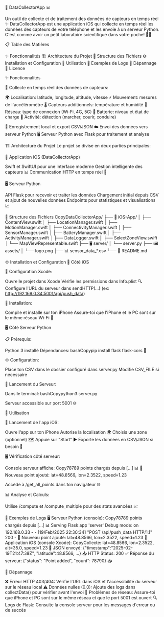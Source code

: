 📱 DataCollectorApp 📊

Un outil de collecte et de traitement des données de capteurs en temps réel ✨
DataCollectorApp est une application iOS qui collecte en temps réel les données des capteurs de votre téléphone et les envoie à un serveur Python. C'est comme avoir un petit laboratoire scientifique dans votre poche! 🔬🚀

📋 Table des Matières

✨ Fonctionnalités
🏗️ Architecture du Projet
📁 Structure des Fichiers
⚙️ Installation et Configuration
🚀 Utilisation
📝 Exemples de Logs
🔧 Dépannage
📜 Licence


✨ Fonctionnalités

📡 Collecte en temps réel des données de capteurs:

🌍 Localisation: latitude, longitude, altitude, vitesse
⚡ Mouvement: mesures de l'accéléromètre
🌡️ Capteurs additionnels: température et humidité
📶 Réseau: type de connexion (Wi-Fi, 4G, 5G)
🔋 Batterie: niveau et état de charge
🏃 Activité: détection (marcher, courir, conduire)


💾 Enregistrement local et export CSV/JSON
☁️ Envoi des données vers serveur Python
🖥️ Serveur Python avec Flask pour traitement et analyse


🏗️ Architecture du Projet
Le projet se divise en deux parties principales:

📱 Application iOS (DataCollectorApp)

Swift et SwiftUI pour une interface moderne
Gestion intelligente des capteurs 📊
Communication HTTP en temps réel 🚀


🖥️ Serveur Python

API Flask pour recevoir et traiter les données
Chargement initial depuis CSV et ajout de nouvelles données
Endpoints pour statistiques et visualisations 📈




📁 Structure des Fichiers
CopyDataCollectorApp/
├── 📱 iOS-App/
│   ├── ContentView.swift
│   ├── LocationManager.swift
│   ├── MotionManager.swift
│   ├── ConnectivityManager.swift
│   ├── SensorManager.swift
│   ├── BatteryManager.swift
│   ├── ActivityManager.swift
│   ├── DataLogger.swift
│   ├── SelectZoneView.swift
│   └── MapViewRepresentable.swift
├── 🖥️ server/
│   └── server.py
├── 🖼️ assets/
│   └── logo.png
├── 📊 sensor_data_*.csv
└── 📄 README.md

⚙️ Installation et Configuration
📱 Côté iOS

🔧 Configuration Xcode:

Ouvre le projet dans Xcode
Vérifie les permissions dans Info.plist 🔍
Configure l'URL du serveur dans sendHTTP(...) (ex: http://192.168.0.34:5001/api/push_data)


📲 Installation:

Compile et installe sur ton iPhone
Assure-toi que l'iPhone et le PC sont sur le même réseau Wi-Fi 📶



🖥️ Côté Serveur Python

📋 Prérequis:

Python 3 installé
Dépendances:
bashCopypip install flask flask-cors 🚀



⚙️ Configuration:

Place ton CSV dans le dossier configuré dans server.py
Modifie CSV_FILE si nécessaire


🚀 Lancement du Serveur:

Dans le terminal:
bashCopypython3 server.py

Serveur accessible sur port 5001 🌐




🚀 Utilisation

📱 Lancement de l'app iOS:

Ouvre l'app sur ton iPhone
Autorise la localisation 🌍
Choisis une zone (optionnel) 🗺️
Appuie sur "Start" ▶️
Exporte les données en CSV/JSON si besoin 💾


🖥️ Vérification côté serveur:

Console serveur affiche:
Copy78789 points chargés depuis [...] 📊
📡 Nouveau point ajouté: lat=48.8566, lon=2.3522, speed=1.23

Accède à /get_all_points dans ton navigateur 🌐


📊 Analyse et Calculs:

Utilise /compute et /compute_multiple pour des stats avancées 📈




📝 Exemples de Logs
🖥️ Serveur Python (console):
Copy78789 points chargés depuis [...] 📊
Serving Flask app 'server'
Debug mode: on
192.168.0.33 - - [19/Feb/2025 22:30:34] "POST /api/push_data HTTP/1.1" 200 -
📡 Nouveau point ajouté: lat=48.8566, lon=2.3522, speed=1.23
📱 Application iOS (console Xcode):
CopyCollecte: lat=48.8566, lon=2.3522, alt=35.0, speed=1.23 📍
JSON envoyé: {"timestamp":"2025-02-19T21:47:38Z", "latitude":48.8566, ...} 📤
HTTP Status: 200 ✅
Réponse du serveur: {"status": "Point added", "count": 78790} 📥

🔧 Dépannage

❌ Erreur HTTP 403/404:
Vérifie l'URL dans iOS et l'accessibilité du serveur sur le réseau local
⚠️ Données nulles (0.0):
Ajoute des logs dans collectData() pour vérifier avant l'envoi
📶 Problèmes de réseau:
Assure-toi que iPhone et PC sont sur le même réseau et que le port 5001 est ouvert
🔍 Logs de Flask:
Consulte la console serveur pour les messages d'erreur ou de succès
